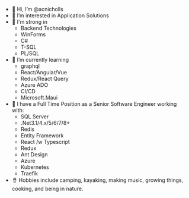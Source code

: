 - 👋 Hi, I’m @acnicholls
- 👀 I’m interested in Application Solutions
- :muscle: I'm strong in
  - Backend Technologies
  - WinForms
  - C#
  - T-SQL
  - PL/SQL
- 🌱 I’m currently learning
  -   graphql
  -   React/Angular/Vue
  -   Redux/React Query
  -   Azure ADO
  -   CI/CD
  -   Microsoft.Maui
- 💞️ I have a Full Time Position as a Senior Software Engineer working with:
  - SQL Server
  - .Net3.1/4.x/5/6/7/8+
  - Redis
  - Entity Framework
  - React /w Typescript
  - Redux
  - Ant Design
  - Azure
  - Kubernetes
  - Traefik
- 🪘 Hobbies include camping, kayaking, making music, growing things, cooking, and being in nature.
<!---
acnicholls/acnicholls is a ✨ special ✨ repository because its `README.md` (this file) appears on your GitHub profile.
You can click the Preview link to take a look at your changes.
--->
